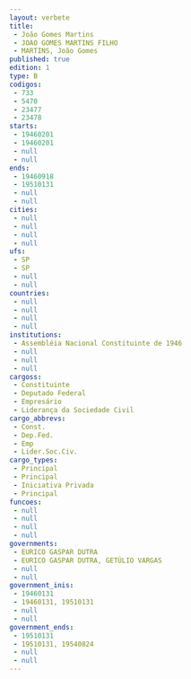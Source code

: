 ```yaml
---
layout: verbete
title:
 - João Gomes Martins
 - JOAO GOMES MARTINS FILHO
 - MARTINS, João Gomes
published: true
edition: 1  
type: B
codigos: 
 - 733
 - 5470
 - 23477
 - 23478
starts: 
 - 19460201
 - 19460201
 - null 
 - null 
ends: 
 - 19460918
 - 19510131
 - null 
 - null 
cities: 
 - null 
 - null 
 - null 
 - null 
ufs: 
 - SP
 - SP
 - null 
 - null 
countries: 
 - null 
 - null 
 - null 
 - null 
institutions: 
 - Assembléia Nacional Constituinte de 1946
 - null 
 - null 
 - null 
cargoss: 
 - Constituinte
 - Deputado Federal
 - Empresário
 - Liderança da Sociedade Civil
cargo_abbrevs: 
 - Const.
 - Dep.Fed.
 - Emp
 - Lider.Soc.Civ.
cargo_types: 
 - Principal
 - Principal
 - Iniciativa Privada
 - Principal
funcoes: 
 - null 
 - null 
 - null 
 - null 
governments: 
 - EURICO GASPAR DUTRA
 - EURICO GASPAR DUTRA, GETÚLIO VARGAS
 - null 
 - null 
government_inis: 
 - 19460131
 - 19460131, 19510131
 - null 
 - null 
government_ends: 
 - 19510131
 - 19510131, 19540824
 - null 
 - null 
---
```


